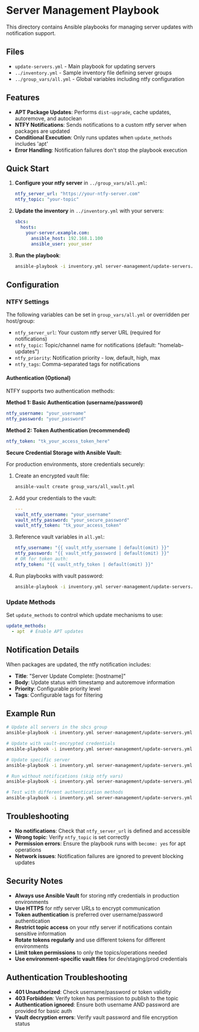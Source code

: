 # Server Management Playbook

This directory contains Ansible playbooks for managing server updates with notification support.

## Files

- `update-servers.yml` - Main playbook for updating servers
- `../inventory.yml` - Sample inventory file defining server groups
- `../group_vars/all.yml` - Global variables including ntfy configuration

## Features

- **APT Package Updates**: Performs `dist-upgrade`, cache updates, autoremove, and autoclean
- **NTFY Notifications**: Sends notifications to a custom ntfy server when packages are updated
- **Conditional Execution**: Only runs updates when `update_methods` includes 'apt'
- **Error Handling**: Notification failures don't stop the playbook execution

## Quick Start

1. **Configure your ntfy server** in `../group_vars/all.yml`:
   ```yaml
   ntfy_server_url: "https://your-ntfy-server.com"
   ntfy_topic: "your-topic"
   ```

2. **Update the inventory** in `../inventory.yml` with your servers:
   ```yaml
   sbcs:
     hosts:
       your-server.example.com:
         ansible_host: 192.168.1.100
         ansible_user: your_user
   ```

3. **Run the playbook**:
   ```bash
   ansible-playbook -i inventory.yml server-management/update-servers.yml
   ```

## Configuration

### NTFY Settings

The following variables can be set in `group_vars/all.yml` or overridden per host/group:

- `ntfy_server_url`: Your custom ntfy server URL (required for notifications)
- `ntfy_topic`: Topic/channel name for notifications (default: "homelab-updates")
- `ntfy_priority`: Notification priority - low, default, high, max
- `ntfy_tags`: Comma-separated tags for notifications

#### Authentication (Optional)

NTFY supports two authentication methods:

**Method 1: Basic Authentication (username/password)**
```yaml
ntfy_username: "your_username"
ntfy_password: "your_password"
```

**Method 2: Token Authentication (recommended)**
```yaml
ntfy_token: "tk_your_access_token_here"
```

**Secure Credential Storage with Ansible Vault:**

For production environments, store credentials securely:

1. Create an encrypted vault file:
   ```bash
   ansible-vault create group_vars/all_vault.yml
   ```

2. Add your credentials to the vault:
   ```yaml
   ---
   vault_ntfy_username: "your_username"
   vault_ntfy_password: "your_secure_password"
   vault_ntfy_token: "tk_your_access_token"
   ```

3. Reference vault variables in `all.yml`:
   ```yaml
   ntfy_username: "{{ vault_ntfy_username | default(omit) }}"
   ntfy_password: "{{ vault_ntfy_password | default(omit) }}"
   # OR for token auth:
   ntfy_token: "{{ vault_ntfy_token | default(omit) }}"
   ```

4. Run playbooks with vault password:
   ```bash
   ansible-playbook -i inventory.yml server-management/update-servers.yml --ask-vault-pass
   ```

### Update Methods

Set `update_methods` to control which update mechanisms to use:

```yaml
update_methods:
  - apt  # Enable APT updates
```

## Notification Details

When packages are updated, the ntfy notification includes:

- **Title**: "Server Update Complete: [hostname]"
- **Body**: Update status with timestamp and autoremove information
- **Priority**: Configurable priority level
- **Tags**: Configurable tags for filtering

## Example Run

```bash
# Update all servers in the sbcs group
ansible-playbook -i inventory.yml server-management/update-servers.yml

# Update with vault-encrypted credentials
ansible-playbook -i inventory.yml server-management/update-servers.yml --ask-vault-pass

# Update specific server
ansible-playbook -i inventory.yml server-management/update-servers.yml --limit server1.example.com

# Run without notifications (skip ntfy vars)
ansible-playbook -i inventory.yml server-management/update-servers.yml -e ntfy_server_url=""

# Test with different authentication methods
ansible-playbook -i inventory.yml server-management/update-servers.yml -e ntfy_token="tk_test_token"
```

## Troubleshooting

- **No notifications**: Check that `ntfy_server_url` is defined and accessible
- **Wrong topic**: Verify `ntfy_topic` is set correctly
- **Permission errors**: Ensure the playbook runs with `become: yes` for apt operations
- **Network issues**: Notification failures are ignored to prevent blocking updates

## Security Notes

- **Always use Ansible Vault** for storing ntfy credentials in production environments
- **Use HTTPS** for ntfy server URLs to encrypt communication
- **Token authentication** is preferred over username/password authentication
- **Restrict topic access** on your ntfy server if notifications contain sensitive information
- **Rotate tokens regularly** and use different tokens for different environments
- **Limit token permissions** to only the topics/operations needed
- **Use environment-specific vault files** for dev/staging/prod credentials

## Authentication Troubleshooting

- **401 Unauthorized**: Check username/password or token validity
- **403 Forbidden**: Verify token has permission to publish to the topic
- **Authentication ignored**: Ensure both username AND password are provided for basic auth
- **Vault decryption errors**: Verify vault password and file encryption status